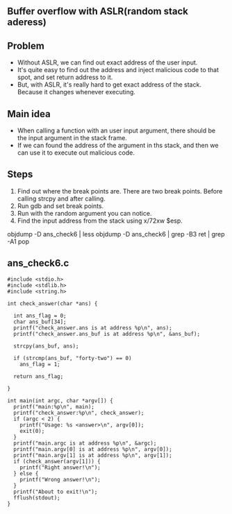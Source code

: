 ## Buffer overflow with ASLR(random stack aderess)

## Problem
+ Without ASLR, we can find out exact address of the user input.
+ It's quite easy to find out the address and inject malicious code to that spot, and set return address to it.
+ But, with ASLR, it's really hard to get exact address of the stack. Because it changes whenever executing.

## Main idea
+ When calling a function with an user input argument, there should be the input argument in the stack frame. 
+ If we can found the address of the argument in ths stack, and then we can use it to execute out malicious code.

## Steps
1. Find out where the break points are. There are two break points. Before calling strcpy and after calling.
2. Run gdb and set break points.
3. Run with the random argument you can notice.
4. Find the input address from the stack using x/72xw $esp.





objdump -D ans_check6 | less
objdump -D ans_check6 | grep -B3 ret | grep -A1 pop


## ans_check6.c
```
#include <stdio.h>
#include <stdlib.h>
#include <string.h>

int check_answer(char *ans) {

  int ans_flag = 0;
  char ans_buf[34];
  printf("check_answer.ans is at address %p\n", ans);
  printf("check_answer.ans_buf is at address %p\n", &ans_buf);

  strcpy(ans_buf, ans);

  if (strcmp(ans_buf, "forty-two") == 0)
    ans_flag = 1;

  return ans_flag;

}

int main(int argc, char *argv[]) {
  printf("main:%p\n", main);
  printf("check_answer:%p\n", check_answer);
  if (argc < 2) {
    printf("Usage: %s <answer>\n", argv[0]);
    exit(0);
  }
  printf("main.argc is at address %p\n", &argc);
  printf("main.argv[0] is at address %p\n", argv[0]);
  printf("main.argv[1] is at address %p\n", argv[1]);
  if (check_answer(argv[1])) {
    printf("Right answer!\n");
  } else {
    printf("Wrong answer!\n");
  }
  printf("About to exit!\n");
  fflush(stdout);
}

```
